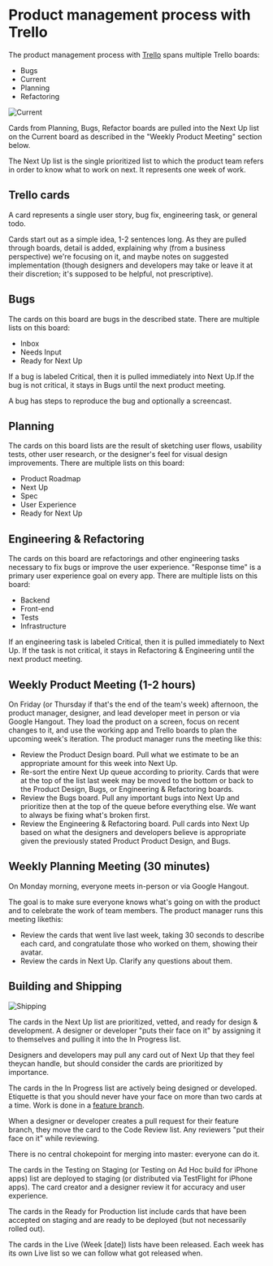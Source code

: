 Product management process with Trello
======================================

The product management process with [Trello](http://trello.com) spans multiple
Trello boards:

* Bugs
* Current
* Planning
* Refactoring

![Current](http://f.cl.ly/items/3H3i1M0Q1G1s2V3I433S/Screen%20Shot%202013-02-25%20at%209.08.22%20AM.png)

Cards from Planning, Bugs, Refactor boards are pulled into the Next Up
list on the Current board as described in the "Weekly Product Meeting" section below.

The Next Up list is the single prioritized list to which the product team
refers in order to know what to work on next. It represents one week of work.

Trello cards
------------

A card represents a single user story, bug fix, engineering task, or general todo.

Cards start out as a simple idea, 1-2 sentences long. As they are pulled through
boards, detail is added, explaining why (from a business perspective)
we're focusing on it, and maybe notes on suggested implementation (though
designers and developers may take or leave it at their discretion; it's supposed
to be helpful, not prescriptive).

Bugs
----

The cards on this board are bugs in the described state. There are multiple
lists on this board:

* Inbox
* Needs Input
* Ready for Next Up

If a bug is labeled Critical, then it is pulled immediately into Next Up.If the bug is not critical, it stays in Bugs until the next product meeting.

A bug has steps to reproduce the bug and optionally a screencast.

Planning
--------------

The cards on this board lists are the result of sketching user flows, usability tests, other user research, or the designer's feel for visual design improvements. There are multiple lists on this board:

* Product Roadmap
* Next Up
* Spec
* User Experience
* Ready for Next Up

Engineering & Refactoring
-------------------------

The cards on this board are refactorings and other engineering tasks necessary
to fix bugs or improve the user experience. "Response time" is a primary user
experience goal on every app. There are multiple lists on this board:

* Backend
* Front-end
* Tests
* Infrastructure

If an engineering task is labeled Critical, then it is pulled immediately to Next Up. If the task is not critical, it stays in Refactoring & Engineering until the next product meeting.

Weekly Product Meeting (1-2 hours)
----------------------------------

On Friday (or Thursday if that's the end of the team's week) afternoon, the product manager, designer, and lead developer meet in person or via Google Hangout. They load the product on a screen, focus on recent changes to it, and use the working app and Trello boards to plan the upcoming week's iteration. The product manager runs the meeting like this:

* Review the Product Design board. Pull what we estimate to be an appropriate amount for this week into Next Up.
* Re-sort the entire Next Up queue according to priority. Cards that were at the top of the list last week may be moved to the bottom or back to the Product Design, Bugs, or Engineering & Refactoring boards.
* Review the Bugs board. Pull any important bugs into Next Up and prioritize then at the top of the queue before everything else. We want to always be fixing what's broken first.
* Review the Engineering & Refactoring board. Pull cards into Next Up based on what the designers and developers believe is appropriate given the previously stated Product Product Design, and Bugs.

Weekly Planning Meeting (30 minutes)
------------------------------------

On Monday morning, everyone meets in-person or via Google Hangout.

The goal is to make sure everyone knows what's going on with the product and to celebrate the work of team members. The product manager runs this meeting likethis:

* Review the cards that went live last week, taking 30 seconds to describe each card, and congratulate those who worked on them, showing their avatar.
* Review the cards in Next Up. Clarify any questions about them.

Building and Shipping
---------------------

![Shipping](http://f.cl.ly/items/2h2d2Z1z0X3s0n3d3y0R/Screen%20Shot%202012-12-02%20at%2010.03.44%20AM.png)

The cards in the Next Up list are prioritized, vetted, and ready for design & development. A designer or developer "puts their face on it" by assigning it to themselves and pulling it into the In Progress list.

Designers and developers may pull any card out of Next Up that they feel theycan handle, but should consider the cards are prioritized by importance.

The cards in the In Progress list are actively being designed or developed.
Etiquette is that you should never have your face on more than two cards at a time. Work is done in a [feature branch](/protocol).

When a designer or developer creates a pull request for their feature branch, they move the card to the Code Review list. Any reviewers "put their face on it" while reviewing.

There is no central chokepoint for merging into master: everyone can do it.

The cards in the Testing on Staging (or Testing on Ad Hoc build for iPhone apps) list are deployed to staging (or distributed via TestFlight for iPhone apps).
The card creator and a designer review it for accuracy and user experience.

The cards in the Ready for Production list include cards that have been accepted on staging and are ready to be deployed (but not necessarily rolled out).

The cards in the Live (Week [date]) lists have been released. Each week has its own Live list so we can follow what got released when.
